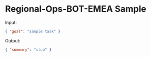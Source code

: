 # Regional-Ops-BOT-EMEA Sample

Input:

```json
{ "goal": "sample task" }
```

Output:

```json
{ "summary": "stub" }
```
